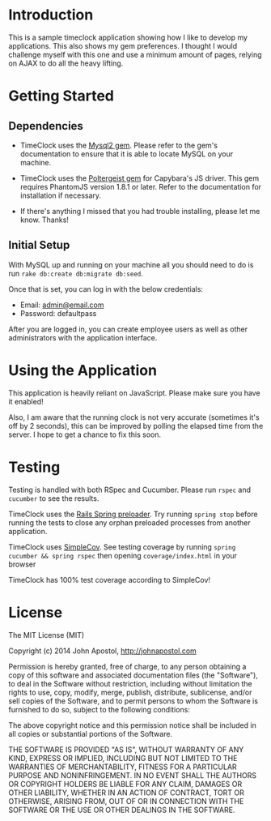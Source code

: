 Introduction
============

This is a sample timeclock application showing how I like to develop my applications. This also shows my gem preferences. I thought I would challenge myself with this one and use a minimum amount of pages, relying on AJAX to do all the heavy lifting.

Getting Started
===============

Dependencies
------------

* TimeClock uses the [Mysql2 gem](https://github.com/brianmario/mysql2). Please refer to the gem's documentation to ensure that it is able to locate MySQL on your machine.

* TimeClock uses the [Poltergeist gem](https://github.com/teampoltergeist/poltergeist) for Capybara's JS driver. This gem requires PhantomJS version 1.8.1 or later. Refer to the documentation for installation if necessary.

* If there's anything I missed that you had trouble installing, please let me know. Thanks!

Initial Setup
--------------

With MySQL up and running on your machine all you should need to do is run `rake db:create db:migrate db:seed`.

Once that is set, you can log in with the below credentials:

* Email: admin@email.com
* Password: defaultpass

After you are logged in, you can create employee users as well as other administrators with the application interface.

Using the Application
=====================

This application is heavily reliant on JavaScript. Please make sure you have it enabled!

Also, I am aware that the running clock is not very accurate (sometimes it's off by 2 seconds), this can be improved by polling the elapsed time from the server. I hope to get a chance to fix this soon.

Testing
=======

Testing is handled with both RSpec and Cucumber. Please run `rspec` and `cucumber` to see the results.

TimeClock uses the [Rails Spring preloader](https://github.com/rails/spring). Try running `spring stop` before running the tests to close any orphan preloaded processes from another application.

TimeClock uses [SimpleCov](https://github.com/colszowka/simplecov). See testing coverage by running `spring cucumber && spring rspec` then opening `coverage/index.html` in your browser

TimeClock has 100% test coverage according to SimpleCov!

License
=======

The MIT License (MIT)

Copyright (c) 2014 John Apostol, http://johnapostol.com

Permission is hereby granted, free of charge, to any person obtaining a copy
of this software and associated documentation files (the "Software"), to deal
in the Software without restriction, including without limitation the rights
to use, copy, modify, merge, publish, distribute, sublicense, and/or sell
copies of the Software, and to permit persons to whom the Software is
furnished to do so, subject to the following conditions:

The above copyright notice and this permission notice shall be included in all
copies or substantial portions of the Software.

THE SOFTWARE IS PROVIDED "AS IS", WITHOUT WARRANTY OF ANY KIND, EXPRESS OR
IMPLIED, INCLUDING BUT NOT LIMITED TO THE WARRANTIES OF MERCHANTABILITY,
FITNESS FOR A PARTICULAR PURPOSE AND NONINFRINGEMENT. IN NO EVENT SHALL THE
AUTHORS OR COPYRIGHT HOLDERS BE LIABLE FOR ANY CLAIM, DAMAGES OR OTHER
LIABILITY, WHETHER IN AN ACTION OF CONTRACT, TORT OR OTHERWISE, ARISING FROM,
OUT OF OR IN CONNECTION WITH THE SOFTWARE OR THE USE OR OTHER DEALINGS IN THE
SOFTWARE.